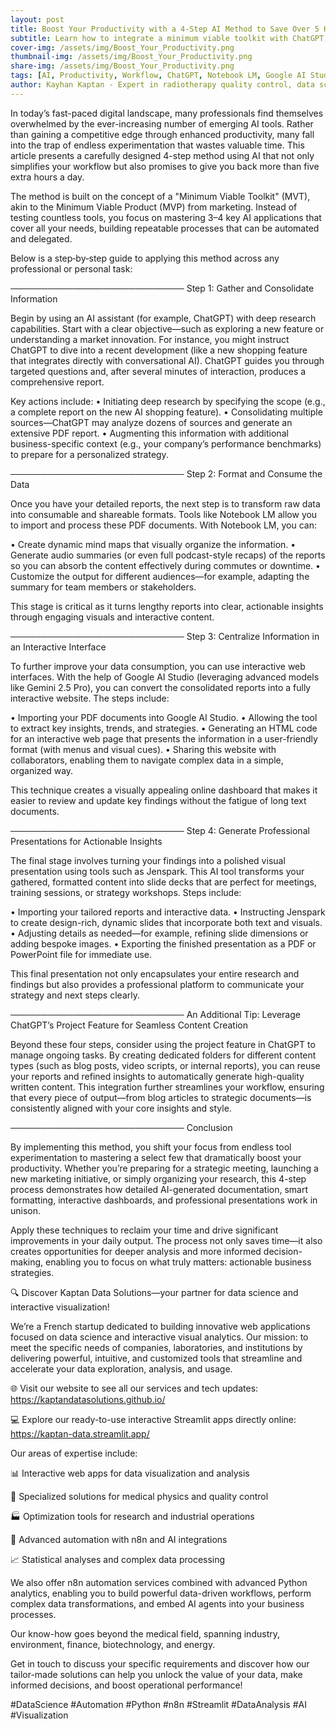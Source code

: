 ```yaml
---
layout: post
title: Boost Your Productivity with a 4-Step AI Method to Save Over 5 Hours Daily
subtitle: Learn how to integrate a minimum viable toolkit with ChatGPT, Notebook LM, Google AI Studio, and Jenspark to revolutionize your workflow
cover-img: /assets/img/Boost_Your_Productivity.png  
thumbnail-img: /assets/img/Boost_Your_Productivity.png  
share-img: /assets/img/Boost_Your_Productivity.png  
tags: [AI, Productivity, Workflow, ChatGPT, Notebook LM, Google AI Studio, Presentation Tools]
author: Kayhan Kaptan - Expert in radiotherapy quality control, data science and automation
---
```


In today’s fast-paced digital landscape, many professionals find themselves overwhelmed by the ever-increasing number of emerging AI tools. Rather than gaining a competitive edge through enhanced productivity, many fall into the trap of endless experimentation that wastes valuable time. This article presents a carefully designed 4-step method using AI that not only simplifies your workflow but also promises to give you back more than five extra hours a day.

The method is built on the concept of a "Minimum Viable Toolkit" (MVT), akin to the Minimum Viable Product (MVP) from marketing. Instead of testing countless tools, you focus on mastering 3–4 key AI applications that cover all your needs, building repeatable processes that can be automated and delegated.

Below is a step‑by‑step guide to applying this method across any professional or personal task:

────────────────────────────
Step 1: Gather and Consolidate Information

Begin by using an AI assistant (for example, ChatGPT) with deep research capabilities. Start with a clear objective—such as exploring a new feature or understanding a market innovation. For instance, you might instruct ChatGPT to dive into a recent development (like a new shopping feature that integrates directly with conversational AI). ChatGPT guides you through targeted questions and, after several minutes of interaction, produces a comprehensive report. 

Key actions include:
• Initiating deep research by specifying the scope (e.g., a complete report on the new AI shopping feature).
• Consolidating multiple sources—ChatGPT may analyze dozens of sources and generate an extensive PDF report.
• Augmenting this information with additional business-specific context (e.g., your company’s performance benchmarks) to prepare for a personalized strategy.

────────────────────────────
Step 2: Format and Consume the Data

Once you have your detailed reports, the next step is to transform raw data into consumable and shareable formats. Tools like Notebook LM allow you to import and process these PDF documents. With Notebook LM, you can:

• Create dynamic mind maps that visually organize the information.
• Generate audio summaries (or even full podcast-style recaps) of the reports so you can absorb the content effectively during commutes or downtime.
• Customize the output for different audiences—for example, adapting the summary for team members or stakeholders.

This stage is critical as it turns lengthy reports into clear, actionable insights through engaging visuals and interactive content.

────────────────────────────
Step 3: Centralize Information in an Interactive Interface

To further improve your data consumption, you can use interactive web interfaces. With the help of Google AI Studio (leveraging advanced models like Gemini 2.5 Pro), you can convert the consolidated reports into a fully interactive website. The steps include:

• Importing your PDF documents into Google AI Studio.
• Allowing the tool to extract key insights, trends, and strategies.
• Generating an HTML code for an interactive web page that presents the information in a user-friendly format (with menus and visual cues).
• Sharing this website with collaborators, enabling them to navigate complex data in a simple, organized way.

This technique creates a visually appealing online dashboard that makes it easier to review and update key findings without the fatigue of long text documents.

────────────────────────────
Step 4: Generate Professional Presentations for Actionable Insights

The final stage involves turning your findings into a polished visual presentation using tools such as Jenspark. This AI tool transforms your gathered, formatted content into slide decks that are perfect for meetings, training sessions, or strategy workshops. Steps include:

• Importing your tailored reports and interactive data.
• Instructing Jenspark to create design-rich, dynamic slides that incorporate both text and visuals.
• Adjusting details as needed—for example, refining slide dimensions or adding bespoke images.
• Exporting the finished presentation as a PDF or PowerPoint file for immediate use.

This final presentation not only encapsulates your entire research and findings but also provides a professional platform to communicate your strategy and next steps clearly.

────────────────────────────
An Additional Tip: Leverage ChatGPT’s Project Feature for Seamless Content Creation

Beyond these four steps, consider using the project feature in ChatGPT to manage ongoing tasks. By creating dedicated folders for different content types (such as blog posts, video scripts, or internal reports), you can reuse your reports and refined insights to automatically generate high-quality written content. This integration further streamlines your workflow, ensuring that every piece of output—from blog articles to strategic documents—is consistently aligned with your core insights and style.

────────────────────────────
Conclusion

By implementing this method, you shift your focus from endless tool experimentation to mastering a select few that dramatically boost your productivity. Whether you’re preparing for a strategic meeting, launching a new marketing initiative, or simply organizing your research, this 4-step process demonstrates how detailed AI-generated documentation, smart formatting, interactive dashboards, and professional presentations work in unison.

Apply these techniques to reclaim your time and drive significant improvements in your daily output. The process not only saves time—it also creates opportunities for deeper analysis and more informed decision-making, enabling you to focus on what truly matters: actionable business strategies.

🔍 Discover Kaptan Data Solutions—your partner for data science and interactive visualization!

We’re a French startup dedicated to building innovative web applications focused on data science and interactive visual analytics.
Our mission: to meet the specific needs of companies, laboratories, and institutions by delivering powerful, intuitive, and customized tools that streamline and accelerate your data exploration, analysis, and usage.

🌐 Visit our website to see all our services and tech updates: https://kaptandatasolutions.github.io/

💻 Explore our ready-to-use interactive Streamlit apps directly online: https://kaptan-data.streamlit.app/

Our areas of expertise include:

📊 Interactive web apps for data visualization and analysis

🔬 Specialized solutions for medical physics and quality control

🏭 Optimization tools for research and industrial operations

🤖 Advanced automation with n8n and AI integrations

📈 Statistical analyses and complex data processing

We also offer n8n automation services combined with advanced Python analytics, enabling you to build powerful data-driven workflows, perform complex data transformations, and embed AI agents into your business processes.

Our know-how goes beyond the medical field, spanning industry, environment, finance, biotechnology, and energy.

Get in touch to discuss your specific requirements and discover how our tailor-made solutions can help you unlock the value of your data, make informed decisions, and boost operational performance!

#DataScience #Automation #Python #n8n #Streamlit #DataAnalysis #AI #Visualization

